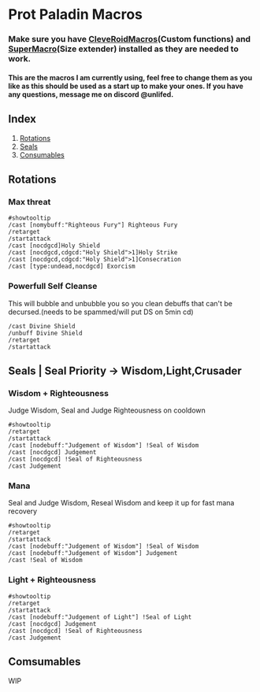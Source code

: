 # Prot Paladin Macros
### Make sure you have [CleveRoidMacros](https://github.com/bhhandley/CleveRoidMacros)(Custom functions) and [SuperMacro](https://github.com/Monteo/SuperMacro)(Size extender) installed as they are needed to work.
#### This are the macros I am currently using, feel free to change them as you like as this should be used as a start up to make your ones. If you have any questions, message me on discord @unlifed.
## Index
 1. [Rotations](#rotations)
 2. [Seals](#seals)
 3. [Consumables](#consumables)

## Rotations
### Max threat
```
#showtooltip
/cast [nomybuff:"Righteous Fury"] Righteous Fury
/retarget
/startattack
/cast [nocdgcd]Holy Shield
/cast [nocdgcd,cdgcd:"Holy Shield">1]Holy Strike
/cast [nocdgcd,cdgcd:"Holy Shield">1]Consecration
/cast [type:undead,nocdgcd] Exorcism
```
### Powerfull Self Cleanse 

This will bubble and unbubble you so you clean debuffs that can't be decursed.(needs to be spammed/will put DS on 5min cd)
```
/cast Divine Shield
/unbuff Divine Shield
/retarget
/startattack
```

## Seals | Seal Priority -> Wisdom,Light,Crusader
### Wisdom + Righteousness

Judge Wisdom, Seal and Judge Righteousness on cooldown
```
#showtooltip
/retarget
/startattack
/cast [nodebuff:"Judgement of Wisdom"] !Seal of Wisdom
/cast [nocdgcd] Judgement
/cast [nocdgcd] !Seal of Righteousness
/cast Judgement
```
### Mana

Seal and Judge Wisdom, Reseal Wisdom and keep it up for fast mana recovery
```
#showtooltip
/retarget
/startattack
/cast [nodebuff:"Judgement of Wisdom"] !Seal of Wisdom
/cast [nodebuff:"Judgement of Wisdom"] Judgement
/cast !Seal of Wisdom
```
### Light + Righteousness
```
#showtooltip
/retarget
/startattack
/cast [nodebuff:"Judgement of Light"] !Seal of Light
/cast [nocdgcd] Judgement
/cast [nocdgcd] !Seal of Righteousness
/cast Judgement
```

## Comsumables
WIP